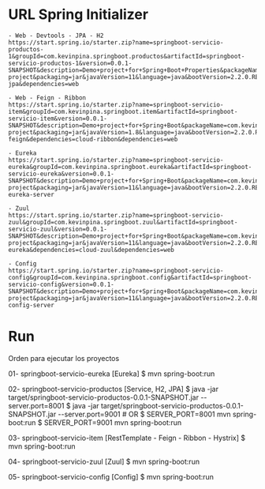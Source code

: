 # URL Spring Initializer

```
- Web - Devtools - JPA - H2
https://start.spring.io/starter.zip?name=springboot-servicio-productos-1&groupId=com.kevinpina.springboot.productos&artifactId=springboot-servicio-productos-1&version=0.0.1-SNAPSHOT&description=Demo+project+for+Spring+Boot+Properties&packageName=com.kevinpina.springboot.productos&type=maven-project&packaging=jar&javaVersion=11&language=java&bootVersion=2.2.0.RELEASE&dependencies=devtools&dependencies=h2&dependencies=data-jpa&dependencies=web

- Web - Feign - Ribbon
https://start.spring.io/starter.zip?name=springboot-servicio-item&groupId=com.kevinpina.springboot.item&artifactId=springboot-servicio-item&version=0.0.1-SNAPSHOT&description=Demo+project+for+Spring+Boot&packageName=com.kevinpina.springboot.item&type=maven-project&packaging=jar&javaVersion=1.8&language=java&bootVersion=2.2.0.RELEASE&dependencies=devtools&dependencies=cloud-feign&dependencies=cloud-ribbon&dependencies=web

- Eureka
https://start.spring.io/starter.zip?name=springboot-servicio-eureka&groupId=com.kevinpina.springboot.eureka&artifactId=springboot-servicio-eureka&version=0.0.1-SNAPSHOT&description=Demo+project+for+Spring+Boot&packageName=com.kevinpina.springboot.eureka&type=maven-project&packaging=jar&javaVersion=11&language=java&bootVersion=2.2.0.RELEASE&dependencies=devtools&dependencies=cloud-eureka-server

- Zuul
https://start.spring.io/starter.zip?name=springboot-servicio-zuul&groupId=com.kevinpina.springboot.zuul&artifactId=springboot-servicio-zuul&version=0.0.1-SNAPSHOT&description=Demo+project+for+Spring+Boot&packageName=com.kevinpina.springboot.zuul&type=maven-project&packaging=jar&javaVersion=11&language=java&bootVersion=2.2.0.RELEASE&dependencies=devtools&dependencies=cloud-eureka&dependencies=cloud-zuul&dependencies=web

- Config
https://start.spring.io/starter.zip?name=springboot-servicio-config&groupId=com.kevinpina.springboot.config&artifactId=springboot-servicio-config&version=0.0.1-SNAPSHOT&description=Demo+project+for+Spring+Boot&packageName=com.kevinpina.springboot.config&type=maven-project&packaging=jar&javaVersion=11&language=java&bootVersion=2.2.0.RELEASE&dependencies=devtools&dependencies=cloud-config-server
```

# Run

Orden para ejecutar los proyectos

01- springboot-servicio-eureka		[Eureka]
	$ mvn spring-boot:run

02- springboot-servicio-productos		[Service, H2, JPA]
	$ java -jar target/springboot-servicio-productos-0.0.1-SNAPSHOT.jar --server.port=8001
	$ java -jar target/springboot-servicio-productos-0.0.1-SNAPSHOT.jar --server.port=9001
	# OR
	$ SERVER_PORT=8001 mvn spring-boot:run
	$ SERVER_PORT=9001 mvn spring-boot:run
	
03- springboot-servicio-item			[RestTemplate - Feign - Ribbon - Hystrix]
	$ mvn spring-boot:run

04-	springboot-servicio-zuul		[Zuul]
	$ mvn spring-boot:run

05- springboot-servicio-config		[Config]
	$ mvn spring-boot:run

